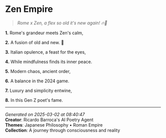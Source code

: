 # Zen Empire

> *Rome x Zen, a flex so old it's new again! 🔥🤝*

**1.** Rome's grandeur meets Zen's calm,


**2.** A fusion of old and new. 🌠


**3.** Italian opulence, a feast for the eyes,


**4.** While mindfulness finds its inner peace.


**5.** Modern chaos, ancient order,


**6.** A balance in the 2024 game.


**7.** Luxury and simplicity entwine,


**8.** In this Gen Z poet's fame.



---

*Generated on 2025-03-02 at 08:40:47*  
**Creator**: Ricardo Barroca's AI Poetry Agent  
**Themes**: Japanese Philosophy • Roman Empire  
**Collection**: A journey through consciousness and reality